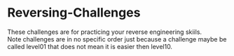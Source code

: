# Reversing-Challenges
These challenges are for practicing your reverse engineering skiils. <br />
Note challenges are in no specific order just because a challenge maybe be called level01 that does not mean it is easier then level10.
